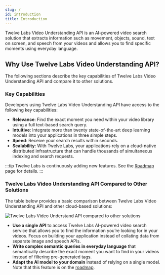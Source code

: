 ```yaml
---
slug: /
id: introduction
title: Introduction
---
```


Twelve Labs Video Understanding API is an AI-powered video search solution that extracts information such as movement, objects, sound, text on screen, and speech from your videos and allows you to find specific moments using everyday language.

## Why Use Twelve Labs Video Understanding API?

The following sections describe the key capabilities of Twelve Labs Video Understanding API and compare it to other solutions.

### Key Capabilities

Developers using Twelve Labs Video Understanding API have access to the following key capabilities:

- **Relevance**: Find the exact moment you need within your video library using a full text-based search query.
- **Intuitive**: Integrate more than twenty state-of-the-art deep learning models into your applications in three simple steps.
- **Speed**: Receive your search results within seconds.
- **Scalability**: With Twelve Labs, your applications rely on a cloud-native distributed infrastructure that can handle thousands of simultaneous indexing and search requests.

:::tip
Twelve Labs is continuously adding new features. See the [Roadmap](/roadmap) page for details.
:::

### Twelve Labs Video Understanding API Compared to Other Solutions

The table below provides a basic comparison between Twelve Labs Video Understanding API and other cloud-based solutions:

![Twelve Labs Video Understand API compared to other solutions](/img/twelve-labs-compared-to-other-solutions.png)

- **Use a single API** to access Twelve Labs AI-powered video search service that allows you to find the information you’re looking for in your videos. Focus on building your application instead of collating data from separate image and speech APIs.
- **Write complex semantic queries in everyday language** that semantically describe the exact moment you want to find in your videos instead of filtering pre-generated tags.
- **Adapt the AI model to your domain** instead of relying on a single model. Note that this feature is on the [roadmap](/roadmap).
